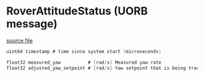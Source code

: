 # RoverAttitudeStatus (UORB message)



[source file](https://github.com/PX4/PX4-Autopilot/blob/main/msg/RoverAttitudeStatus.msg)

```c
uint64 timestamp # time since system start (microseconds)

float32 measured_yaw          # [rad/s] Measured yaw rate
float32 adjusted_yaw_setpoint # [rad/s] Yaw setpoint that is being tracked (Applied slew rates)

```
